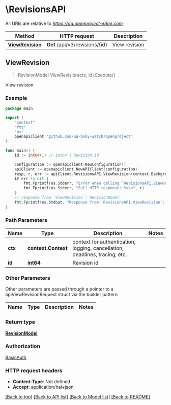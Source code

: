 # \RevisionsAPI

All URIs are relative to *https://qa.openproject-edge.com*

Method | HTTP request | Description
------------- | ------------- | -------------
[**ViewRevision**](RevisionsAPI.md#ViewRevision) | **Get** /api/v3/revisions/{id} | View revision



## ViewRevision

> RevisionModel ViewRevision(ctx, id).Execute()

View revision



### Example

```go
package main

import (
	"context"
	"fmt"
	"os"
	openapiclient "github.com/ua-bsky-watch/openproject"
)

func main() {
	id := int64(1) // int64 | Revision id

	configuration := openapiclient.NewConfiguration()
	apiClient := openapiclient.NewAPIClient(configuration)
	resp, r, err := apiClient.RevisionsAPI.ViewRevision(context.Background(), id).Execute()
	if err != nil {
		fmt.Fprintf(os.Stderr, "Error when calling `RevisionsAPI.ViewRevision``: %v\n", err)
		fmt.Fprintf(os.Stderr, "Full HTTP response: %v\n", r)
	}
	// response from `ViewRevision`: RevisionModel
	fmt.Fprintf(os.Stdout, "Response from `RevisionsAPI.ViewRevision`: %v\n", resp)
}
```

### Path Parameters


Name | Type | Description  | Notes
------------- | ------------- | ------------- | -------------
**ctx** | **context.Context** | context for authentication, logging, cancellation, deadlines, tracing, etc.
**id** | **int64** | Revision id | 

### Other Parameters

Other parameters are passed through a pointer to a apiViewRevisionRequest struct via the builder pattern


Name | Type | Description  | Notes
------------- | ------------- | ------------- | -------------


### Return type

[**RevisionModel**](RevisionModel.md)

### Authorization

[BasicAuth](../README.md#BasicAuth)

### HTTP request headers

- **Content-Type**: Not defined
- **Accept**: application/hal+json

[[Back to top]](#) [[Back to API list]](../README.md#documentation-for-api-endpoints)
[[Back to Model list]](../README.md#documentation-for-models)
[[Back to README]](../README.md)

